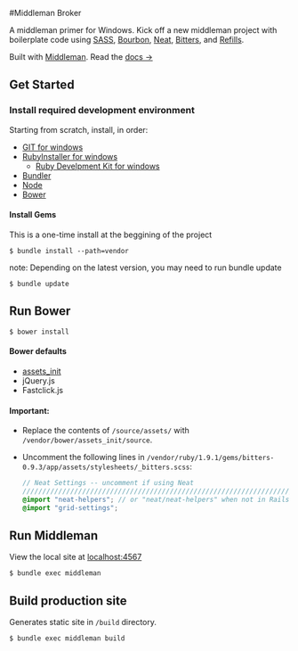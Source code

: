 #Middleman Broker

A middleman primer for Windows. Kick off a new middleman project with boilerplate code using [SASS](http://sass-lang.com/), [Bourbon](http://bourbon.io/), [Neat](http://neat.bourbon.io/), [Bitters](http://bitters.bourbon.io/), and [Refills](http://refills.bourbon.io/).

Built with [Middleman](http://middlemanapp.com). Read the [docs &rarr;](http://middlemanapp.com/basics/getting-started)

## Get Started

### Install required development environment
Starting from scratch, install, in order:

- [GIT for windows](http://git-scm.com/)
- [RubyInstaller for windows](http://rubyinstaller.org/)
  - [Ruby Develpment Kit for windows](https://github.com/oneclick/rubyinstaller/wiki/Development-Kit)
- [Bundler](http://bundler.io)
- [Node](http://nodejs.org/)
- [Bower](http://bower.io/)

#### Install Gems

This is a one-time install at the beggining of the project

```
$ bundle install --path=vendor
```

note: Depending on the latest version, you may need to run bundle update
```
$ bundle update
```

## Run Bower

```
$ bower install
```
#### Bower defaults

- [assets_init](https://github.com/kgcreative/assets_init)
- jQuery.js
- Fastclick.js

#### Important:
- Replace the contents of `/source/assets/` with `/vendor/bower/assets_init/source`.

- Uncomment the following lines in `/vendor/ruby/1.9.1/gems/bitters-0.9.3/app/assets/stylesheets/_bitters.scss`:

	```scss
	// Neat Settings -- uncomment if using Neat
	///////////////////////////////////////////////////////////////////////////////
	@import "neat-helpers"; // or "neat/neat-helpers" when not in Rails
	@import "grid-settings";
	``````

## Run Middleman

View the local site at [localhost:4567](http://localhost:4567)

```
$ bundle exec middleman
```

## Build production site

Generates static site in `/build` directory.

```
$ bundle exec middleman build
```